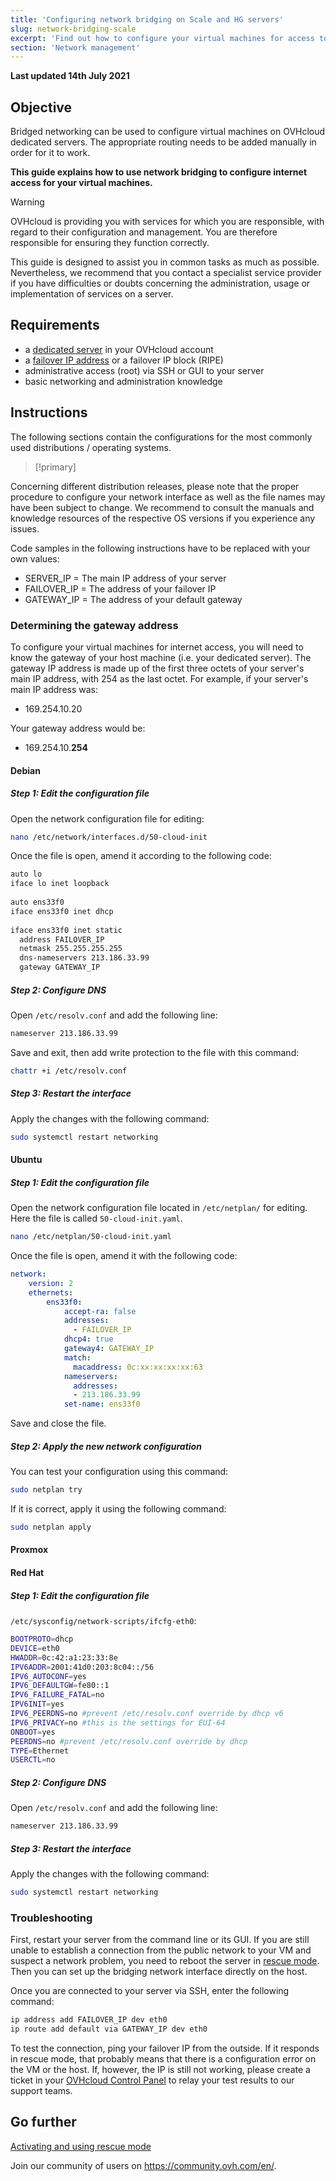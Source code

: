 ```yaml
---
title: 'Configuring network bridging on Scale and HG servers'
slug: network-bridging-scale
excerpt: 'Find out how to configure your virtual machines for access to the public internet'
section: 'Network management'
---
```


**Last updated 14th July 2021**

## Objective

Bridged networking can be used to configure virtual machines on OVHcloud dedicated servers. The appropriate routing needs to be added manually in order for it to work.

**This guide explains how to use network bridging to configure internet access for your virtual machines.**

> [!warning]
>OVHcloud is providing you with services for which you are responsible, with regard to their configuration and management. You are therefore responsible for ensuring they function correctly.
>
>This guide is designed to assist you in common tasks as much as possible. Nevertheless, we recommend that you contact a specialist service provider if you have difficulties or doubts concerning the administration, usage or implementation of services on a server.
>

## Requirements

- a [dedicated server](https://www.ovhcloud.com/en-gb/bare-metal/) in your OVHcloud account
- a [failover IP address](https://www.ovhcloud.com/en-gb/bare-metal/ip/) or a failover IP block (RIPE)
- administrative access (root) via SSH or GUI to your server
- basic networking and administration knowledge

## Instructions

The following sections contain the configurations for the most commonly used distributions / operating systems.

> [!primary]
>
Concerning different distribution releases, please note that the proper procedure to configure your network interface as well as the file names may have been subject to change. We recommend to consult the manuals and knowledge resources of the respective OS versions if you experience any issues.
> 

Code samples in the following instructions have to be replaced with your own values:

- SERVER_IP = The main IP address of your server
- FAILOVER_IP = The address of your failover IP
- GATEWAY_IP = The address of your default gateway

### Determining the gateway address

To configure your virtual machines for internet access, you will need to know the gateway of your host machine (i.e. your dedicated server). The gateway IP address is made up of the first three octets of your server's main IP address, with 254 as the last octet. For example, if your server's main IP address was:

- 169.254.10.20

Your gateway address would be:

- 169.254.10.**254**


#### Debian

##### **Step 1: Edit the configuration file**

Open the network configuration file for editing:

```bash
nano /etc/network/interfaces.d/50-cloud-init
```

Once the file is open, amend it according to the following code:

```bash
auto lo
iface lo inet loopback
 
auto ens33f0
iface ens33f0 inet dhcp
 
iface ens33f0 inet static
  address FAILOVER_IP
  netmask 255.255.255.255
  dns-nameservers 213.186.33.99
  gateway GATEWAY_IP
```

##### **Step 2: Configure DNS**

Open `/etc/resolv.conf` and add the following line:

```bash
nameserver 213.186.33.99
```

Save and exit, then add write protection to the file with this command:

```bash
chattr +i /etc/resolv.conf
```

##### **Step 3: Restart the interface**

Apply the changes with the following command:

```bash
sudo systemctl restart networking
```


#### Ubuntu

##### **Step 1: Edit the configuration file**

Open the network configuration file located in `/etc/netplan/` for editing. Here the file is called `50-cloud-init.yaml`.

```sh
nano /etc/netplan/50-cloud-init.yaml
```

Once the file is open, amend it with the following code:

```yaml
network:
    version: 2
    ethernets:
        ens33f0:
            accept-ra: false
            addresses:
              - FAILOVER_IP
            dhcp4: true
            gateway4: GATEWAY_IP
            match:
              macaddress: 0c:xx:xx:xx:xx:63
            nameservers:
              addresses:
              - 213.186.33.99
            set-name: ens33f0
```

Save and close the file.

##### **Step 2: Apply the new network configuration**

You can test your configuration using this command:

```bash
sudo netplan try
```

If it is correct, apply it using the following command:

```bash
sudo netplan apply
```

#### Proxmox




#### Red Hat

##### **Step 1: Edit the configuration file**

`/etc/sysconfig/network-scripts/ifcfg-eth0`:

```bash
BOOTPROTO=dhcp
DEVICE=eth0
HWADDR=0c:42:a1:23:33:8e
IPV6ADDR=2001:41d0:203:8c04::/56
IPV6_AUTOCONF=yes
IPV6_DEFAULTGW=fe80::1
IPV6_FAILURE_FATAL=no
IPV6INIT=yes
IPV6_PEERDNS=no #prevent /etc/resolv.conf override by dhcp v6
IPV6_PRIVACY=no #this is the settings for EUI-64
ONBOOT=yes
PEERDNS=no #prevent /etc/resolv.conf override by dhcp
TYPE=Ethernet
USERCTL=no
```

##### **Step 2: Configure DNS**

Open `/etc/resolv.conf` and add the following line:

```bash
nameserver 213.186.33.99
```

##### **Step 3: Restart the interface**

Apply the changes with the following command:

```bash
sudo systemctl restart networking
```




### Troubleshooting

First, restart your server from the command line or its GUI. If you are still unable to establish a connection from the public network to your VM and suspect a network problem, you need to reboot the server in [rescue mode](../ovh-rescue/). Then you can set up the bridging network interface directly on the host.

Once you are connected to your server via SSH, enter the following command:

```bash
ip address add FAILOVER_IP dev eth0
ip route add default via GATEWAY_IP dev eth0
```

To test the connection, ping your failover IP from the outside. If it responds in rescue mode, that probably means that there is a configuration error on the VM or the host. If, however, the IP is still not working, please create a ticket in your [OVHcloud Control Panel](https://www.ovh.com/auth/?action=gotomanager&from=https://www.ovh.co.uk/&ovhSubsidiary=GB) to relay your test results to our support teams.
 
## Go further

[Activating and using rescue mode](../ovh-rescue/)

Join our community of users on <https://community.ovh.com/en/>.